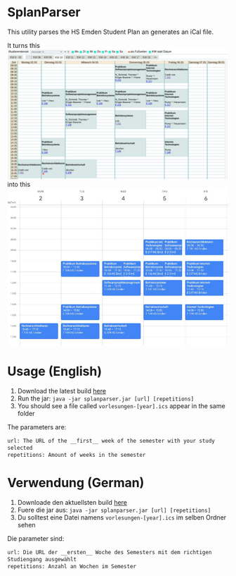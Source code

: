 # SplanParser

This utility parses the HS Emden Student Plan an generates an iCal file.

It turns this
![SPlan](res/splan.jpg)
into this
![Google Calendar](res/google-calendar.jpg)

# Usage (English)

1. Download the latest build [here](https://github.com/AnyTimeTraveler/SplanParser/releases)
2. Run the jar: `java -jar splanparser.jar [url] [repetitions]`
3. You should see a file called `vorlesungen-[year].ics` appear in the same folder

The parameters are:
```
url: The URL of the __first__ week of the semester with your study selected
repetitions: Amount of weeks in the semester
```

# Verwendung (German)

1. Downloade den aktuellsten build [here](https://github.com/AnyTimeTraveler/SplanParser/releases)
2. Fuere die jar aus: `java -jar splanparser.jar [url] [repetitions]`
3. Du solltest eine Datei namens `vorlesungen-[year].ics` im selben Ordner sehen

Die parameter sind:
```
url: Die URL der __ersten__ Woche des Semesters mit dem richtigen Studiengang ausgewählt
repetitions: Anzahl an Wochen im Semester
```
